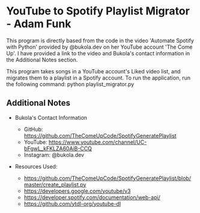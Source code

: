 # YouTube to Spotify Playlist Migrator - Adam Funk
This program is directly based from the code in the video 'Automate Spotify with Python' provided by @bukola.dev on her YouTube account 'The Come Up'. I have provided a link to the video and Bukola's contact information in the Additional Notes section.

This program takes songs in a YouTube account's Liked video list, and migrates them to a playlist in a Spotify account. To run the application, run the following command:
    python playlist_migrator.py

## Additional Notes
* Bukola's Contact Information
    * GitHub: https://github.com/TheComeUpCode/SpotifyGeneratePlaylist
    * YouTube: https://www.youtube.com/channel/UC-bFgwL_kFKLZA60AiB-CCQ
    * Instagram: @bukola.dev

* Resources Used:
    * https://github.com/TheComeUpCode/SpotifyGeneratePlaylist/blob/master/create_playlist.py
    * https://developers.google.com/youtube/v3
    * https://developer.spotify.com/documentation/web-api/
    * https://github.com/ytdl-org/youtube-dl
